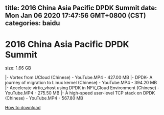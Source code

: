 
title: 2016 China Asia Pacific DPDK Summit
date: Mon Jan 06 2020 17:47:56 GMT+0800 (CST)    
categories: baidu
---

# 2016 China Asia Pacific DPDK Summit
size: 1.66 GB
 
 
|- Vortex from UCloud (Chinese) - YouTube.MP4 - 427.00 MB
|- DPDK- A journey of migration to Linux kernel (Chinese) - YouTube.MP4 - 394.20 MB
|- Accelerate virtio_vhost using DPDK in NFV_Cloud Environment (Chinese) - YouTube.MP4 - 275.50 MB
|- A high-speed user-level TCP stack on DPDK (Chinese) - YouTube.MP4 - 567.80 MB

[How to download](https://bpcam.bemobtrk.com/go/2ceec3aa-1ca2-46d6-b9ff-aaa5c184517c?jno=418)